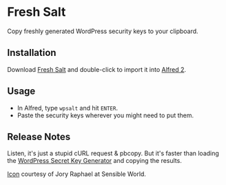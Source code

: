 # Fresh Salt

Copy freshly generated WordPress security keys to your clipboard.

## Installation

Download [Fresh Salt](https://raw.github.com/boogah/fresh-salt/master/Fresh%20Salt.alfredworkflow) and double-click to import it into [Alfred 2](http://www.alfredapp.com).

## Usage

* In Alfred, type `wpsalt` and hit `ENTER`.
* Paste the security keys wherever you might need to put them.

## Release Notes

Listen, it's just a stupid cURL request & pbcopy. But it's faster than loading the [WordPress Secret Key Generator](https://api.wordpress.org/secret-key/1.1/salt/) and copying the results.

[Icon](http://sensibleworld.com/news/salt-shaker-icon-131/) courtesy of Jory Raphael at Sensible World.
